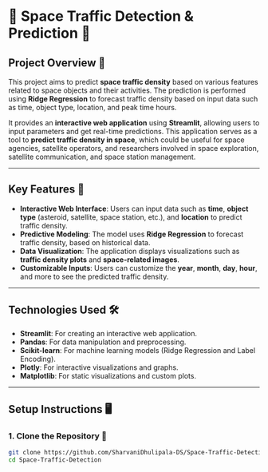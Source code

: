 # 🚀 Space Traffic Detection & Prediction 🚀

## Project Overview 🌌

This project aims to predict **space traffic density** based on various features related to space objects and their activities. The prediction is performed using **Ridge Regression** to forecast traffic density based on input data such as time, object type, location, and peak time hours.

It provides an **interactive web application** using **Streamlit**, allowing users to input parameters and get real-time predictions. This application serves as a tool to **predict traffic density in space**, which could be useful for space agencies, satellite operators, and researchers involved in space exploration, satellite communication, and space station management.

---

## Key Features 🔑

- **Interactive Web Interface**: Users can input data such as **time**, **object type** (asteroid, satellite, space station, etc.), and **location** to predict traffic density.
- **Predictive Modeling**: The model uses **Ridge Regression** to forecast traffic density, based on historical data.
- **Data Visualization**: The application displays visualizations such as **traffic density plots** and **space-related images**.
- **Customizable Inputs**: Users can customize the **year**, **month**, **day**, **hour**, and more to see the predicted traffic density.

---

## Technologies Used 🛠️

- **Streamlit**: For creating an interactive web application.
- **Pandas**: For data manipulation and preprocessing.
- **Scikit-learn**: For machine learning models (Ridge Regression and Label Encoding).
- **Plotly**: For interactive visualizations and graphs.
- **Matplotlib**: For static visualizations and custom plots.

---

## Setup Instructions 🖥️

### 1. Clone the Repository 📂

```bash
git clone https://github.com/SharvaniDhulipala-DS/Space-Traffic-Detection.git
cd Space-Traffic-Detection
